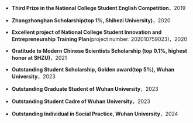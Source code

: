 - <strong>Third Prize in the National College Student English Competition</strong>，2019

- <strong>Zhangzhonghan Scholarship(top 1%, Shihezi University)</strong>，2020

- <strong>Excellent project of National College Student Innovation and Entrepreneurship Training Plan</strong>(project number: 202010759023)，2020

- <strong>Gratitude to Modern Chinese Scientists Scholarship (top 0.1%, highest honor at SHZU)</strong>，2021

- <strong>Outstanding Student Scholarship, Golden award(top 5%), Wuhan University</strong>，2023

- <strong>Outstanding Graduate Student of Wuhan University</strong>，2023

- <strong>Outstanding Student Cadre of Wuhan University</strong>，2023

- <strong>Outstanding Individual in Social Practice, Wuhan University</strong>，2024